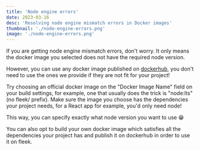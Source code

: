```yaml
---
title: 'Node engine errors'
date: 2023-03-16
desc: 'Resolving node engine mismatch errors in Docker images'
thumbnail: './node-engine-errors.png'
image: './node-engine-errors.png'
---
```


If you are getting node engine mismatch errors, don't worry. It only means the docker image you selected does not have the required node version.

However, you can use any docker image published on [dockerhub](https://hub.docker.com/search), you don't need to use the ones we provide if they are not fit for your project!

Try choosing an official docker image on the "Docker Image Name" field on your build settings, for example, one that usually does the trick is "node:lts" (no fleek/ prefix).
Make sure the image you choose has the dependencies your project needs, for a React app for example, you'd only need node!

This way, you can specify exactly what node version you want to use 😁️

You can also opt to build your own docker image which satisfies all the dependencies your project has and publish it on dockerhub in order to use it on fleek.
